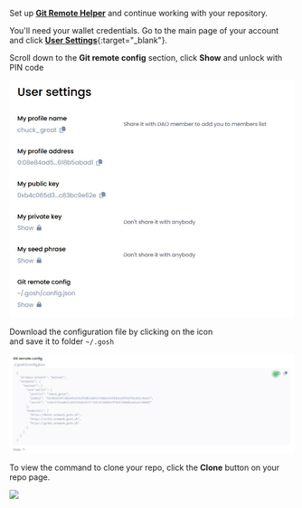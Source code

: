 

<!-- TODO
change -->

Set up [**Git Remote Helper**](../git-remote-helper.md) and continue working with your repository.

You'll need your wallet credentials. Go to the main page of your account and click [**User Settings**](https://app.gosh.sh/a/settings){:target="_blank"}.

Scroll down to the **Git remote config** section, click **Show** and unlock with PIN code

![](../../images/gosh_web_Whats_next_01.jpg)

Download the configuration file by clicking on the icon  
and save it to folder `~/.gosh`

![](../../images/gosh_web_Whats_next_01_config.jpg)


To view the command to clone your repo, click the **Clone** button on your repo page.

![](../../images/gosh_web_Whats_next_02.jpg)

